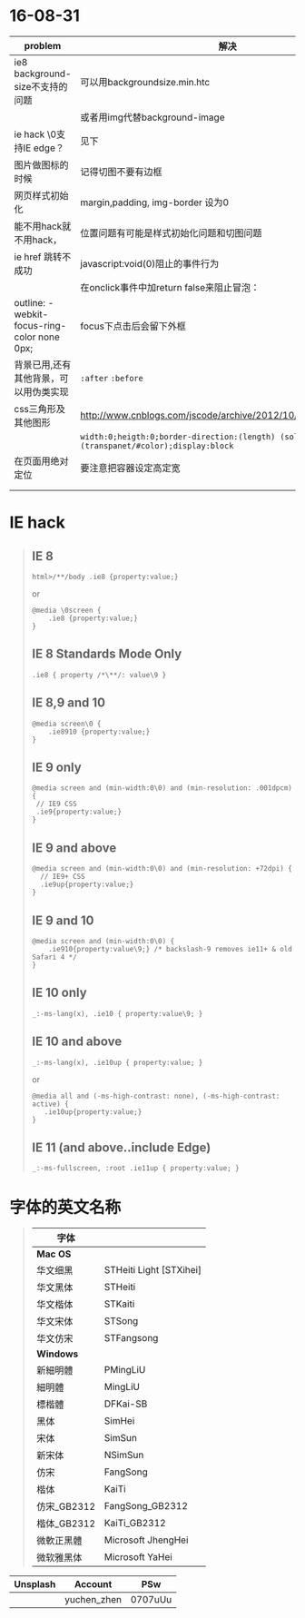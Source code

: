 # 16-08-31

| problem                                  | 解决                                       |      |
| ---------------------------------------- | ---------------------------------------- | ---- |
| ie8 background-size不支持的问题                | 可以用backgroundsize.min.htc                |      |
|                                          | 或者用img代替background-image                 |      |
| ie hack \0支持IE edge？                     | 见下                                       |      |
| 图片做图标的时候                                 | 记得切图不要有边框                                |      |
| 网页样式初始化                                  | margin,padding, img-border 设为0           |      |
| 能不用hack就不用hack，                          | 位置问题有可能是样式初始化问题和切图问题                     |      |
| ie href 跳转不成功                            | javascript:void(0)阻止的事件行为                |      |
|                                          | 在onclick事件中加return false来阻止冒泡：           |      |
| outline: -webkit-focus-ring-color none 0px; | focus下点击后会留下外框                           |      |
| 背景已用,还有其他背景，可以用伪类实现                      | `:after`   `:before`                     |      |
| css三角形及其他图形                              | http://www.cnblogs.com/jscode/archive/2012/10/19/2730905.html |      |
|                                          | ```width:0;heigth:0;border-direction:(length) (solid) (transpanet/#color);display:block``` |      |
| 在页面用绝对定位                                 | 要注意把容器设定高定宽                              |      |
|                                          |                                          |      |
|                                          |                                          |      |

# IE hack

> ## IE 8
>
> ```
> html>/**/body .ie8 {property:value;}
> ```
>
> or
>
> ```
> @media \0screen {
>     .ie8 {property:value;}
> }
> ```
>
> ## IE 8 Standards Mode Only
>
> ```
> .ie8 { property /*\**/: value\9 }
> ```
>
> ## IE 8,9 and 10
>
> ```
> @media screen\0 {
>     .ie8910 {property:value;}
> }
> ```
>
> ## IE 9 only
>
> ```
> @media screen and (min-width:0\0) and (min-resolution: .001dpcm) { 
>  // IE9 CSS
>  .ie9{property:value;}
> }
> ```
>
> ## IE 9 and above
>
> ```
> @media screen and (min-width:0\0) and (min-resolution: +72dpi) {
>   // IE9+ CSS
>   .ie9up{property:value;}
> }
> ```
>
> ## IE 9 and 10
>
> ```
> @media screen and (min-width:0\0) {
>     .ie910{property:value\9;} /* backslash-9 removes ie11+ & old Safari 4 */
> }
> ```
>
> ## IE 10 only
>
> ```
> _:-ms-lang(x), .ie10 { property:value\9; }
> ```
>
> ## IE 10 and above
>
> ```
> _:-ms-lang(x), .ie10up { property:value; }
> ```
>
> or
>
> ```
> @media all and (-ms-high-contrast: none), (-ms-high-contrast: active) {
>    .ie10up{property:value;}
> }
> ```
>
> ## IE 11 (and above..include Edge)
>
> ```
> _:-ms-fullscreen, :root .ie11up { property:value; }
> ```
>
> 
>

# 字体的英文名称

> | 字体          |                         |
> | ----------- | ----------------------- |
> | **Mac OS**  |                         |
> | 华文细黑        | STHeiti Light [STXihei] |
> | 华文黑体        | STHeiti                 |
> | 华文楷体        | STKaiti                 |
> | 华文宋体        | STSong                  |
> | 华文仿宋        | STFangsong              |
> | **Windows** |                         |
> | 新細明體        | PMingLiU                |
> | 細明體         | MingLiU                 |
> | 標楷體         | DFKai-SB                |
> | 黑体          | SimHei                  |
> | 宋体          | SimSun                  |
> | 新宋体         | NSimSun                 |
> | 仿宋          | FangSong                |
> | 楷体          | KaiTi                   |
> | 仿宋_GB2312   | FangSong_GB2312         |
> | 楷体_GB2312   | KaiTi_GB2312            |
> | 微軟正黑體       | Microsoft JhengHei      |
> | 微软雅黑体       | Microsoft YaHei         |
>



| Unsplash | Account     | PSw     |
| -------- | ----------- | ------- |
|          | yuchen_zhen | 0707uUu |